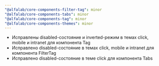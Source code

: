 ```yaml
---
"@alfalab/core-components-filter-tag": minor
"@alfalab/core-components-tabs": minor
"@alfalab/core-components-tag": minor
"@alfalab/core-components-themes": minor
---
```


- Исправлены disabled-состояние и inverted-режим в темах click, mobile и intranet для компонента Tag
- Исправлено disabled-состояние в темах click, mobile и intranet для компонентa FilterTag
- Исправлено disabled-состояние в темe click для компонентa Tabs
